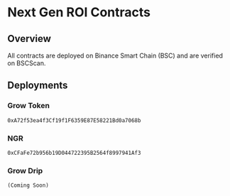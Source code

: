 # Next Gen ROI Contracts

## Overview

All contracts are deployed on Binance Smart Chain (BSC) and are verified on BSCScan.

## Deployments

### Grow Token

`0xA72f53ea4f3Cf19f1F6359E87E58221Bd0a7068b`

### NGR

`0xCFaFe72b956b19D044722395B2564f8997941Af3`

### Grow Drip

`(Coming Soon)`
